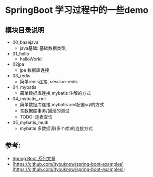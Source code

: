 
# SpringBoot 学习过程中的一些demo

## 模块目录说明
- 00_basejava
  - java基础: 基础数据类型,
- 01_hello
  - helloWorld
- 02jpa
  - jpa 数据库连接
- 03_redis
  - 简单redis连接, session-redis
- 04_mybatis
  - 简单数据库连接,mybatis 注解的方式
- 04_mybatis_xml
  - 简单数据库连接,mybatis xml配置sql的方式
  - 含数据库事务/回滚的测试
  - TODO: 连表查询
- 05_mybatis_multi
  - mybatis 多数据源(多个库)的连接方式


## 参考: 
- [Spring Boot 系列文章](http://www.ityouknow.com/spring-boot.html)  
- [https://github.com/ityouknow/spring-boot-examples](https://github.com/ityouknow/spring-boot-examples);
